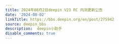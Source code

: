 ```yaml
---
title: 2024年08月2日deepin V23 RC 内测更新公告
date: '2024-08-02'
linkTitle: https://bbs.deepin.org/en/post/275942
source: deepin_bbs
description:  deepin小助手 
disable_comments: true
---
```


